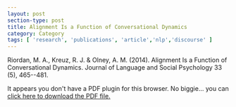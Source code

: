 ```yaml
---
layout: post
section-type: post
title: Alignment Is a Function of Conversational Dynamics
category: Category
tags: [ 'research', 'publications', 'article','nlp','discourse' ]
---
```

Riordan, M. A., Kreuz, R. J. & Olney, A. M. (2014). Alignment Is a Function of Conversational Dynamics. Journal of Language and Social Psychology 33 (5), 465--481. 

<object data="https://blogs.memphis.edu/aolney/files/2019/10/riordan-alignment-2014.pdf" type="application/pdf" width="100%" height="600px">
 
  <p>It appears you don't have a PDF plugin for this browser.
  No biggie... you can <a href="https://blogs.memphis.edu/aolney/files/2019/10/riordan-alignment-2014.pdf">click here to
  download the PDF file.</a></p>
  
</object>
